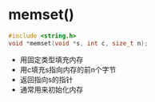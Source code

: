 # memset()

```c++
#include <string.h>
void *memset(void *s, int c, size_t n);
```

- 用固定类型填充内存
- 用c填充s指向内存的前n个字节
- 返回指向s的指针
- 通常用来初始化内存